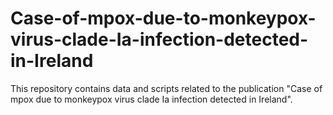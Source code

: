 # Case-of-mpox-due-to-monkeypox-virus-clade-Ia-infection-detected-in-Ireland
This repository contains data and scripts related to the publication "Case of mpox due to monkeypox virus clade Ia infection detected in Ireland".
